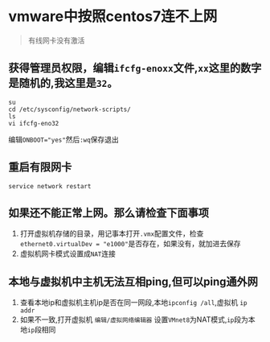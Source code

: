 # vmware中按照centos7连不上网

> 有线网卡没有激活

## 获得管理员权限，编辑`ifcfg-enoxx`文件,`xx`这里的数字是随机的,我这里是`32`。
```
su
cd /etc/sysconfig/network-scripts/
ls 
vi ifcfg-eno32
```
编辑`ONBOOT="yes"`然后`:wq`保存退出
## 重启有限网卡
`service network restart`

## 如果还不能正常上网。那么请检查下面事项
1. 打开虚拟机存储的目录，用记事本打开`.vmx`配置文件，检查`ethernet0.virtualDev = "e1000"`是否存在，如果没有，就加进去保存
2. 虚拟机网卡模式设置成`NAT`连接

## 本地与虚拟机中主机无法互相ping,但可以ping通外网

1. 查看本地ip和虚拟机主机ip是否在同一网段,本地`ipconfig /all`,虚拟机 `ip addr`
2. 如果不一致,打开虚拟机 `编辑/虚拟网络编辑器` 设置`VMnet8`为NAT模式,`ip`段为本地`ip`段相同